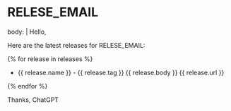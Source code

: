# RELESE_EMAIL




body: |
  Hello,

  Here are the latest releases for RELESE_EMAIL:

  {% for release in releases %}
  - {{ release.name }} - {{ release.tag }}
    {{ release.body }}
    {{ release.url }}

  {% endfor %}

  Thanks,
  ChatGPT